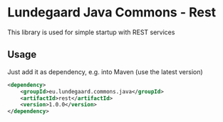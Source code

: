 # Lundegaard Java Commons - Rest

This library is used for simple startup with REST services

## Usage

Just add it as dependency, e.g. into Maven (use the latest version)

```xml
<dependency>
    <groupId>eu.lundegaard.commons.java</groupId>
    <artifactId>rest</artifactId>
    <version>1.0.0</version>
</dependency>
``` 
